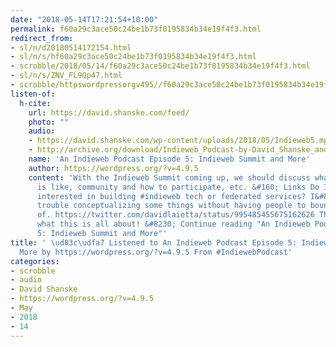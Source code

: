 ```yaml
---
date: "2018-05-14T17:21:54+10:00"
permalink: f60a29c3ace50c24be1b73f0195834b34e19f4f3.html
redirect_from:
- sl/n/d20180514172154.html
- sl/n/s/hf60a29c3ace50c24be1b73f0195834b34e19f4f3.html
- scrobble/2018/05/14/f60a29c3ace50c24be1b73f0195834b34e19f4f3.html
- sl/n/s/ZNV_FL9Qp47.html
- scrobble/httpswordpressorgv495//f60a29c3ace50c24be1b73f0195834b34e19f4f3.html
listen-of:
  h-cite:
    url: https://david.shanske.com/feed/
    photo: ""
    audio:
    - https://david.shanske.com/wp-content/uploads/2018/05/Indieweb5.mp3
    - http://archive.org/download/Indieweb_Podcast-by-David_Shanske_and_Chris_Aldrich/Indieweb5.mp3
    name: 'An Indieweb Podcast Episode 5: Indieweb Summit and More'
    author: https://wordpress.org/?v=4.9.5
    content: 'With the Indieweb Summit coming up, we should discuss what the Summit
      is like, community and how to participate, etc. &#160; Links Do I know anyone
      interested in building #indieweb tech or federated services? I&#8217;m having
      trouble conceptualizing some things without having people to bounce ideas off
      of. https://twitter.com/davidlaietta/status/995485455675162626 That&#8217;s
      what this is all about! &#8230; Continue reading "An Indieweb Podcast Episode
      5: Indieweb Summit and More"'
title: ' \ud83c\udfa7 Listened to An Indieweb Podcast Episode 5: Indieweb Summit and
  More by https://wordpress.org/?v=4.9.5 From #IndiewebPodcast'
categories:
- scrobble
- audio
- David Shanske
- https://wordpress.org/?v=4.9.5
- May
- 2018
- 14
---
```

